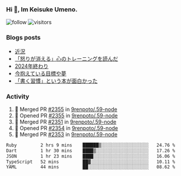 ### Hi 👋, Im Keisuke Umeno.

<!--
**9renpoto/9renpoto** is a ✨ _special_ ✨ repository because its `README.md` (this file) appears on your GitHub profile.

Here are some ideas to get you started:

- 🔭 I’m currently working on ...
- 🌱 I’m currently learning ...
- 👯 I’m looking to collaborate on ...
- 🤔 I’m looking for help with ...
- 💬 Ask me about ...
- 📫 How to reach me: ...
- 😄 Pronouns: ...
- ⚡ Fun fact: ...
-->

![follow](https://img.shields.io/github/followers/9renpoto?label=Follow&style=social)
![visitors](https://komarev.com/ghpvc/?username=9renpoto&label=Profile%20views&color=0e75b6&style=flat)

### Blogs posts

<!-- BLOG-POST-LIST:START -->
- [近況](https://9renpoto.win/entry/2025/04/05/current_status)
- [「怒りが消える」心のトレーニングを読んだ](https://9renpoto.win/entry/2025/02/01/anger-management)
- [2024年終わり](https://9renpoto.win/entry/2024/12/31/2024-end)
- [今抱えている目標や夢](https://9renpoto.win/entry/2024/12/02/objective)
- [「書く習慣」という本が面白かった](https://9renpoto.win/entry/2024/11/11/leave_a_feeling_sad)
<!-- BLOG-POST-LIST:END -->

### Activity

<!--START_SECTION:activity-->
1. 🎉 Merged PR [#2355](https://github.com/9renpoto/.59-node/pull/2355) in [9renpoto/.59-node](https://github.com/9renpoto/.59-node)
2. 💪 Opened PR [#2355](https://github.com/9renpoto/.59-node/pull/2355) in [9renpoto/.59-node](https://github.com/9renpoto/.59-node)
3. 🎉 Merged PR [#2351](https://github.com/9renpoto/.59-node/pull/2351) in [9renpoto/.59-node](https://github.com/9renpoto/.59-node)
4. 💪 Opened PR [#2354](https://github.com/9renpoto/.59-node/pull/2354) in [9renpoto/.59-node](https://github.com/9renpoto/.59-node)
5. 🎉 Merged PR [#2353](https://github.com/9renpoto/.59-node/pull/2353) in [9renpoto/.59-node](https://github.com/9renpoto/.59-node)
<!--END_SECTION:activity-->

<!--START_SECTION:waka-->

```txt
Ruby         2 hrs 9 mins    ██████▒░░░░░░░░░░░░░░░░░░   24.76 %
Dart         1 hr 30 mins    ████▒░░░░░░░░░░░░░░░░░░░░   17.26 %
JSON         1 hr 23 mins    ████░░░░░░░░░░░░░░░░░░░░░   16.06 %
TypeScript   52 mins         ██▓░░░░░░░░░░░░░░░░░░░░░░   10.11 %
YAML         44 mins         ██░░░░░░░░░░░░░░░░░░░░░░░   08.62 %
```

<!--END_SECTION:waka-->
